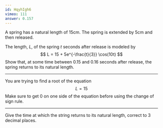 ```yaml
---
id: HqyhIgh6
vimeo: 111
answer: 0.157
---
```


A spring has a natural length of $15\text{cm}.$ The spring is extended by $5\text{cm}$ and then released.

The length, $L,$ of the spring $t$ seconds after release is modeled by
$$
L = 15 + 5e^{-\frac{t}{3}} \cos(10t)
$$
Show that, at some time between $0.15$ and $0.16$ seconds after release, the spring returns to its natural length.

---

You are trying to find a root of the equation
$$
L = 15
$$
Make sure to get $0$ on one side of the equation before using the change of sign rule.

---

Give the time at which the string returns to its natural length, correct to $3$ decimal places.
